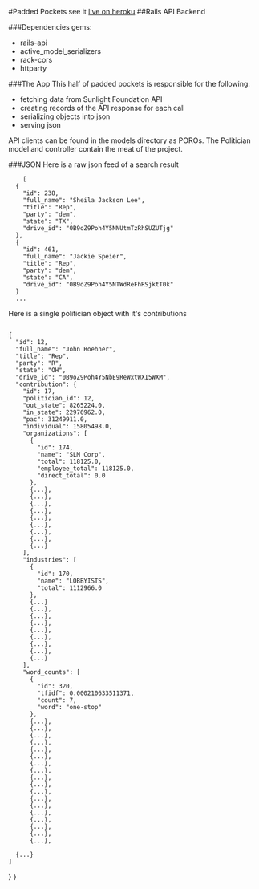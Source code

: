
#Padded Pockets
see it [live on heroku](https://floating-springs-6532.herokuapp.com/)
##Rails API Backend

###Dependencies
gems:
* rails-api
* active_model_serializers
* rack-cors
* httparty

###The App
This half of padded pockets is responsible for the following:
* fetching data from Sunlight Foundation API
* creating records of the API response for each call
* serializing objects into json
* serving json

API clients can be found in the models directory as POROs. The Politician model and controller
contain the meat of the project.

###JSON
Here is a raw json feed of a search result
  
```
    [
  {
    "id": 238,
    "full_name": "Sheila Jackson Lee",
    "title": "Rep",
    "party": "dem",
    "state": "TX",
    "drive_id": "0B9oZ9Poh4Y5NNUtmTzRhSUZUTjg"
  },
  {
    "id": 461,
    "full_name": "Jackie Speier",
    "title": "Rep",
    "party": "dem",
    "state": "CA",
    "drive_id": "0B9oZ9Poh4Y5NTWdReFhRSjktT0k"
  }
  ...
```
Here is a single politician object with it's contributions
```
    
{
  "id": 12,
  "full_name": "John Boehner",
  "title": "Rep",
  "party": "R",
  "state": "OH",
  "drive_id": "0B9oZ9Poh4Y5NbE9ReWxtWXI5WXM",
  "contribution": {
    "id": 17,
    "politician_id": 12,
    "out_state": 8265224.0,
    "in_state": 22976962.0,
    "pac": 31249911.0,
    "individual": 15805498.0,
    "organizations": [
      {
        "id": 174,
        "name": "SLM Corp",
        "total": 118125.0,
        "employee_total": 118125.0,
        "direct_total": 0.0
      },
      {...},
      {...},
      {...},
      {...},
      {...},
      {...},
      {...},
      {...},
      {...}
    ],
    "industries": [
      {
        "id": 170,
        "name": "LOBBYISTS",
        "total": 1112966.0
      },
      {...}
      {...},
      {...},
      {...},
      {...},
      {...},
      {...},
      {...},
      {...}
    ],
    "word_counts": [
      {
        "id": 320,
        "tfidf": 0.000210633511371,
        "count": 7,
        "word": "one-stop"
      },
      {...},
      {...},
      {...},
      {...},
      {...},
      {...},
      {...},
      {...},
      {...},
      {...},
      {...},
      {...},
      {...},
      {...},
      {...},
      {...},
      {...},
      {...},
```
      {...}
    ]
  }
}
